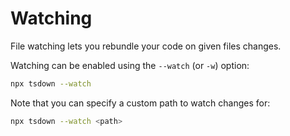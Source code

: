 # Watching

File watching lets you rebundle your code on given files changes.

Watching can be enabled using the `--watch` (or `-w`) option:

```bash
npx tsdown --watch
```

Note that you can specify a custom path to watch changes for:

```bash
npx tsdown --watch <path>
```
